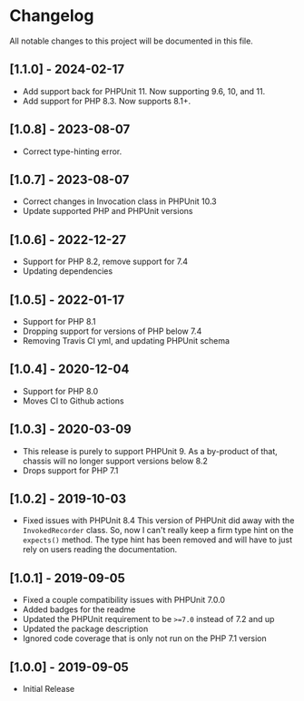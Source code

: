 # Changelog
All notable changes to this project will be documented in this file.

## [1.1.0] - 2024-02-17
- Add support back for PHPUnit 11. Now supporting 9.6, 10, and 11.
- Add support for PHP 8.3. Now supports 8.1+.

## [1.0.8] - 2023-08-07
- Correct type-hinting error.

## [1.0.7] - 2023-08-07
- Correct changes in Invocation class in PHPUnit 10.3
- Update supported PHP and PHPUnit versions

## [1.0.6] - 2022-12-27
- Support for PHP 8.2, remove support for 7.4
- Updating dependencies

## [1.0.5] - 2022-01-17
- Support for PHP 8.1
- Dropping support for versions of PHP below 7.4
- Removing Travis CI yml, and updating PHPUnit schema

## [1.0.4] - 2020-12-04
- Support for PHP 8.0
- Moves CI to Github actions

## [1.0.3] - 2020-03-09
- This release is purely to support PHPUnit 9. As a by-product of that, chassis will no longer support versions below 8.2
- Drops support for PHP 7.1

## [1.0.2] - 2019-10-03
- Fixed issues with PHPUnit 8.4  This version of PHPUnit did away with the `InvokedRecorder` class. So, now I can't really keep a firm type hint on the `expects()` method. The type hint has been removed and will have to just rely on users reading the documentation.

## [1.0.1] - 2019-09-05
- Fixed a couple compatibility issues with PHPUnit 7.0.0
- Added badges for the readme
- Updated the PHPUnit requirement to be `>=7.0` instead of 7.2 and up
- Updated the package description
- Ignored code coverage that is only not run on the PHP 7.1 version

## [1.0.0] - 2019-09-05
- Initial Release
